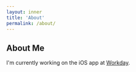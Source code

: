 ```yaml
---
layout: inner
title: 'About'
permalink: /about/
---
```

## About Me

I'm currently working on the iOS app at [Workday](https://apps.apple.com/us/app/workday/id316800034).
